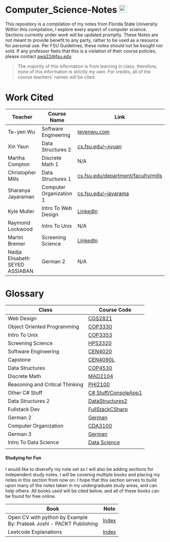 # Computer_Science-Notes <img src="https://upload.wikimedia.org/wikipedia/commons/6/6c/Florida_State_University_interlocking_FS_logo.svg" width="25" height="25" />

This repository is a compilation of my notes from Florida State University. Within this compilation, I explore every aspect of computer science. Sections currently under work will be updated promptly. These Notes are not meant to provide benefit to any party, rather to be used as a resource for personal use. Per FSU Guidelines, these notes should not be bought nor sold. If any professor feels that this is a violation of their course policies, please contact awa22@fsu.edu

> The majority of this information is from learning in class; therefore, none of this information is strictly my own. For credits, all of the course teachers' names will be cited. 

# Work Cited

| Teacher                        | Course Name             | Link                                                                                    |
| ------------------------------ | ----------------------- | --------------------------------------------------------------------------------------- |
| Te-yen Wu                      | Software Engineering    | [teyenwu.com](https://teyenwu.com/)                                                     |
| Xin Yaun                       | Data Structures 2       | [cs.fsu.edu/~xyuan](https://www.cs.fsu.edu/~xyuan/)                                     |
| Martha Compton                 | Discrete Math 1         | N/A                                                                                     |
| Christopher Mills              | Data Structures 1       | [cs.fsu.edu/department/faculty/mills](https://www.cs.fsu.edu/department/faculty/mills/) |
| Sharanya Jayaraman             | Computer Organization 1 | [cs.fsu.edu/~jayarama](https://www.cs.fsu.edu/~jayarama/)                               |
| Kyle Muller                    | Intro To Web Design     | [LinkedIn](https://www.linkedin.com/in/kyle-muller-56b0ba199/)                          |
| Raymond Lockwood               | Intro To Unix           | N/A                                                                                     |
| Martin Bremer                  | Screening Science       | [LinkedIn](https://www.linkedin.com/in/martin-bremer-phd-01bb6629/)                     |
| Nadja Elisabeth SEYED ASSIABAN | German 2                | N/A                                                                                     |

# Glossary

| Class                           | Course Code                                                         |
| ------------------------------- | ------------------------------------------------------------------- |
| Web Design                      | [CGS2821](Summer2023/CGS2821/Index.md)                              |
| Object Oriented Programming     | [COP3330](Summer2023/COP3330/Index.md)                              |
| Intro To Unix                   | [COP3353](Summer2023/COP3353/Index.md)                              |
| Screening Science               | [HPS3320](Summer2023/HPS3320/Index.md)                              |
| Software Engineering            | [CEN4020](Fall2023/CEN4020/Index.md)                                |
| Capstone                        | [CEN4090L](Fall2023/CEN4090L/Index.md)                              |
| Data Structures                 | [COP4530](Fall2023/COP4530/Index.md)                                |
| Discrete Math                   | [MAD2104](Fall2023/MAD2104/Index.md)                                |
| Reasoning and Critical Thinking | [PHI2100](Fall2023/PHI2100/Index.md)                                |
| Other C# Stuff                  | [C# Stuff/ConsoleApp1](Spring2024/CSharpStuff/ConsoleApp1/Index.md) |
| Data Structures 2               | [DataStructures2](Spring2024/DataStructures2/Index.md)              |
| Fullstack Dev                   | [FullStackCSharp](Spring2024/FullStackCSharp/Index.md)              |
| German 2                        | [German](Spring2024/German/Index.md)                                |
| Computer Organization           | [CDA3100](Summer2024/CDA3100/Index.md)                              |
| German 3                        | [German](Fall2024/German3/Index.md)                                 |
| Intro To Data Science           | [Data Science](Fall2024/Data_Science/Index.md)                      |
|                                 |                                                                     |
#### Studying for Fun

I would like to diversify my note set so I will also be adding sections for independent study notes. I will be covering multiple books and placing my notes in this section from now on. I hope that this section serves to build upon many of the notes taken in my undergraduate study areas, and can help others. All books used will be cited below, and all of these books can be found for free online. 

| Book                                                                   | Note                                                  |
| ---------------------------------------------------------------------- | ----------------------------------------------------- |
| Open CV with python by Example<br>By: Prateek Joshi - PACKT Publishing | [Index](Study_Notes_2024/OpenCV_With_Python/Index.md) |
| Leetcode Explanations                                                  | [Index](Study_Notes_2024/Leetcode/Index.md)           |


